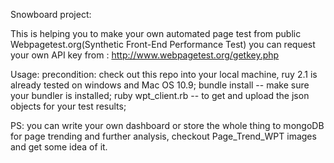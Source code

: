 Snowboard project:

This is helping you to make your own automated page test from public Webpagetest.org(Synthetic Front-End Performance Test)
you can request your own API key from : http://www.webpagetest.org/getkey.php

Usage:
    precondition: check out this repo into your local machine, ruy 2.1 is already tested on windows and Mac OS 10.9; 
    bundle install  -- make sure your bundler is installed; 
    ruby wpt_client.rb -- to get and upload the json objects for your test results; 

PS: you can write your own dashboard or store the whole thing to mongoDB for page trending and further analysis, checkout Page_Trend_WPT images and get some idea of it.